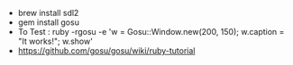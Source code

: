 *  brew install sdl2
*  gem install gosu
* To Test : ruby -rgosu -e 'w = Gosu::Window.new(200, 150); w.caption = "It works!"; w.show'
* https://github.com/gosu/gosu/wiki/ruby-tutorial
